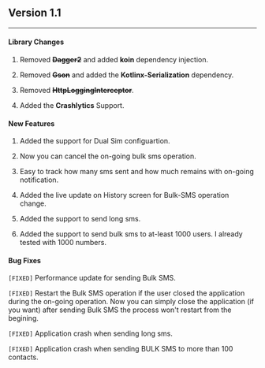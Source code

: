 ## Version 1.1

---

#### Library Changes

1. Removed ~~**Dagger2**~~ and added **koin** dependency injection. 

2. Removed ~~**Gson**~~ and added the **Kotlinx-Serialization** dependency. 

3. Removed ~~**HttpLoggingInterceptor**~~.

4. Added the **Crashlytics** Support.


#### New Features

1. Added the support for Dual Sim configuartion. 

2. Now you can cancel the on-going bulk sms operation.

3. Easy to track how many sms sent and how much remains with on-going notification.

4. Added the live update on History screen for Bulk-SMS operation change.

5. Added the support to send long sms.

6. Added the support to send bulk sms to at-least 1000 users. I already tested with 1000 numbers.

#### Bug Fixes

`[FIXED]` Performance update for sending Bulk SMS. 

`[FIXED]` Restart the Bulk SMS operation if the user closed the application during the on-going operation. Now you can simply close 
the application (if you want) after sending Bulk SMS the process won't restart from the begining. 

`[FIXED]` Application crash when sending long sms.

`[FIXED]` Application crash when sending BULK SMS to more than 100 contacts.

